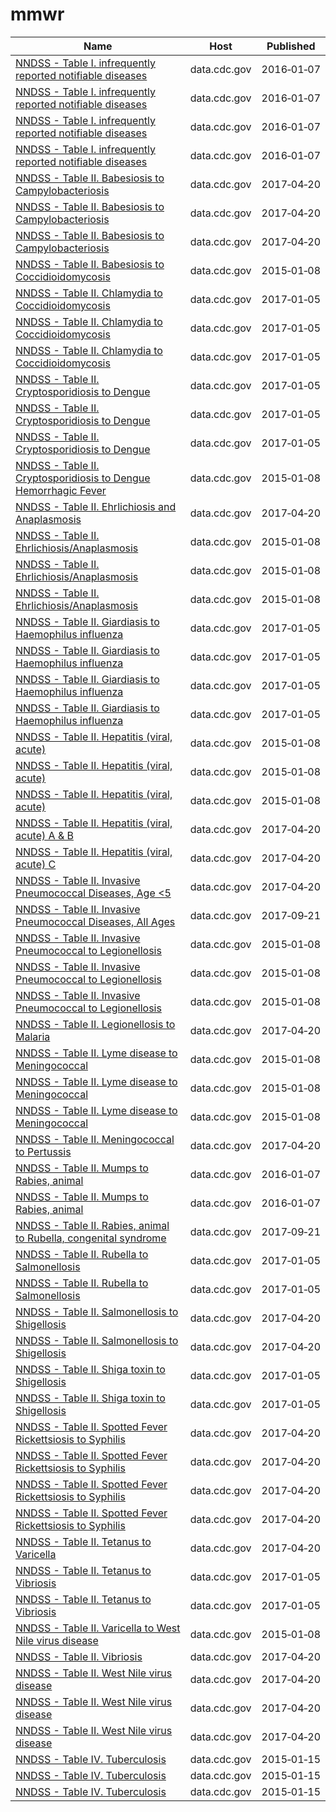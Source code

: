 # mmwr

Name | Host | Published
---- | ---- | ---------
[NNDSS - Table I. infrequently reported notifiable diseases](../datasets/pb4z-432k.md) | data.cdc.gov | 2016&#x2011;01&#x2011;07
[NNDSS - Table I. infrequently reported notifiable diseases](../datasets/pb4z-432k.md) | data.cdc.gov | 2016&#x2011;01&#x2011;07
[NNDSS - Table I. infrequently reported notifiable diseases](../datasets/pb4z-432k.md) | data.cdc.gov | 2016&#x2011;01&#x2011;07
[NNDSS - Table I. infrequently reported notifiable diseases](../datasets/pb4z-432k.md) | data.cdc.gov | 2016&#x2011;01&#x2011;07
[NNDSS - Table II. Babesiosis to Campylobacteriosis](../datasets/xuah-ug7z.md) | data.cdc.gov | 2017&#x2011;04&#x2011;20
[NNDSS - Table II. Babesiosis to Campylobacteriosis](../datasets/xuah-ug7z.md) | data.cdc.gov | 2017&#x2011;04&#x2011;20
[NNDSS - Table II. Babesiosis to Campylobacteriosis](../datasets/xuah-ug7z.md) | data.cdc.gov | 2017&#x2011;04&#x2011;20
[NNDSS - Table II. Babesiosis to Coccidioidomycosis](../datasets/qz8t-eu2e.md) | data.cdc.gov | 2015&#x2011;01&#x2011;08
[NNDSS - Table II. Chlamydia to Coccidioidomycosis](../datasets/n835-hpyp.md) | data.cdc.gov | 2017&#x2011;01&#x2011;05
[NNDSS - Table II. Chlamydia to Coccidioidomycosis](../datasets/n835-hpyp.md) | data.cdc.gov | 2017&#x2011;01&#x2011;05
[NNDSS - Table II. Chlamydia to Coccidioidomycosis](../datasets/n835-hpyp.md) | data.cdc.gov | 2017&#x2011;01&#x2011;05
[NNDSS - Table II. Cryptosporidiosis to Dengue](../datasets/kikd-77zw.md) | data.cdc.gov | 2017&#x2011;01&#x2011;05
[NNDSS - Table II. Cryptosporidiosis to Dengue](../datasets/kikd-77zw.md) | data.cdc.gov | 2017&#x2011;01&#x2011;05
[NNDSS - Table II. Cryptosporidiosis to Dengue](../datasets/kikd-77zw.md) | data.cdc.gov | 2017&#x2011;01&#x2011;05
[NNDSS - Table II. Cryptosporidiosis to Dengue Hemorrhagic Fever](../datasets/b36e-ru3r.md) | data.cdc.gov | 2015&#x2011;01&#x2011;08
[NNDSS - Table II. Ehrlichiosis and Anaplasmosis](../datasets/gz3p-wzwf.md) | data.cdc.gov | 2017&#x2011;04&#x2011;20
[NNDSS - Table II. Ehrlichiosis/Anaplasmosis](../datasets/edtz-vibe.md) | data.cdc.gov | 2015&#x2011;01&#x2011;08
[NNDSS - Table II. Ehrlichiosis/Anaplasmosis](../datasets/edtz-vibe.md) | data.cdc.gov | 2015&#x2011;01&#x2011;08
[NNDSS - Table II. Ehrlichiosis/Anaplasmosis](../datasets/edtz-vibe.md) | data.cdc.gov | 2015&#x2011;01&#x2011;08
[NNDSS - Table II. Giardiasis to Haemophilus influenza](../datasets/afja-b25e.md) | data.cdc.gov | 2017&#x2011;01&#x2011;05
[NNDSS - Table II. Giardiasis to Haemophilus influenza](../datasets/afja-b25e.md) | data.cdc.gov | 2017&#x2011;01&#x2011;05
[NNDSS - Table II. Giardiasis to Haemophilus influenza](../datasets/afja-b25e.md) | data.cdc.gov | 2017&#x2011;01&#x2011;05
[NNDSS - Table II. Giardiasis to Haemophilus influenza](../datasets/afja-b25e.md) | data.cdc.gov | 2017&#x2011;01&#x2011;05
[NNDSS - Table II. Hepatitis (viral, acute)](../datasets/rg4j-6mcc.md) | data.cdc.gov | 2015&#x2011;01&#x2011;08
[NNDSS - Table II. Hepatitis (viral, acute)](../datasets/rg4j-6mcc.md) | data.cdc.gov | 2015&#x2011;01&#x2011;08
[NNDSS - Table II. Hepatitis (viral, acute)](../datasets/rg4j-6mcc.md) | data.cdc.gov | 2015&#x2011;01&#x2011;08
[NNDSS - Table II. Hepatitis (viral, acute) A & B](../datasets/vxsn-2csw.md) | data.cdc.gov | 2017&#x2011;04&#x2011;20
[NNDSS - Table II. Hepatitis (viral, acute) C](../datasets/swv3-ghj7.md) | data.cdc.gov | 2017&#x2011;04&#x2011;20
[NNDSS - Table II. Invasive Pneumococcal Diseases, Age <5](../datasets/9yc3-yir3.md) | data.cdc.gov | 2017&#x2011;04&#x2011;20
[NNDSS - Table II. Invasive Pneumococcal Diseases, All Ages](../datasets/mbsb-z5f8.md) | data.cdc.gov | 2017&#x2011;09&#x2011;21
[NNDSS - Table II. Invasive Pneumococcal to Legionellosis](../datasets/23gt-ssfe.md) | data.cdc.gov | 2015&#x2011;01&#x2011;08
[NNDSS - Table II. Invasive Pneumococcal to Legionellosis](../datasets/23gt-ssfe.md) | data.cdc.gov | 2015&#x2011;01&#x2011;08
[NNDSS - Table II. Invasive Pneumococcal to Legionellosis](../datasets/23gt-ssfe.md) | data.cdc.gov | 2015&#x2011;01&#x2011;08
[NNDSS - Table II. Legionellosis to Malaria](../datasets/33kn-dpz2.md) | data.cdc.gov | 2017&#x2011;04&#x2011;20
[NNDSS - Table II. Lyme disease to Meningococcal](../datasets/y6uv-t34t.md) | data.cdc.gov | 2015&#x2011;01&#x2011;08
[NNDSS - Table II. Lyme disease to Meningococcal](../datasets/y6uv-t34t.md) | data.cdc.gov | 2015&#x2011;01&#x2011;08
[NNDSS - Table II. Lyme disease to Meningococcal](../datasets/y6uv-t34t.md) | data.cdc.gov | 2015&#x2011;01&#x2011;08
[NNDSS - Table II. Meningococcal to Pertussis](../datasets/hatw-7gqy.md) | data.cdc.gov | 2017&#x2011;04&#x2011;20
[NNDSS - Table II. Mumps to Rabies, animal](../datasets/d69q-iyrb.md) | data.cdc.gov | 2016&#x2011;01&#x2011;07
[NNDSS - Table II. Mumps to Rabies, animal](../datasets/d69q-iyrb.md) | data.cdc.gov | 2016&#x2011;01&#x2011;07
[NNDSS - Table II. Rabies, animal to Rubella, congenital syndrome](../datasets/scxv-4u4u.md) | data.cdc.gov | 2017&#x2011;09&#x2011;21
[NNDSS - Table II. Rubella to Salmonellosis](../datasets/4qb4-rsd8.md) | data.cdc.gov | 2017&#x2011;01&#x2011;05
[NNDSS - Table II. Rubella to Salmonellosis](../datasets/4qb4-rsd8.md) | data.cdc.gov | 2017&#x2011;01&#x2011;05
[NNDSS - Table II. Salmonellosis to Shigellosis](../datasets/hwyq-75wu.md) | data.cdc.gov | 2017&#x2011;04&#x2011;20
[NNDSS - Table II. Salmonellosis to Shigellosis](../datasets/hwyq-75wu.md) | data.cdc.gov | 2017&#x2011;04&#x2011;20
[NNDSS - Table II. Shiga toxin to Shigellosis](../datasets/xv7k-8e7s.md) | data.cdc.gov | 2017&#x2011;01&#x2011;05
[NNDSS - Table II. Shiga toxin to Shigellosis](../datasets/xv7k-8e7s.md) | data.cdc.gov | 2017&#x2011;01&#x2011;05
[NNDSS - Table II. Spotted Fever Rickettsiosis to Syphilis](../datasets/75b3-73qi.md) | data.cdc.gov | 2017&#x2011;04&#x2011;20
[NNDSS - Table II. Spotted Fever Rickettsiosis to Syphilis](../datasets/75b3-73qi.md) | data.cdc.gov | 2017&#x2011;04&#x2011;20
[NNDSS - Table II. Spotted Fever Rickettsiosis to Syphilis](../datasets/75b3-73qi.md) | data.cdc.gov | 2017&#x2011;04&#x2011;20
[NNDSS - Table II. Spotted Fever Rickettsiosis to Syphilis](../datasets/75b3-73qi.md) | data.cdc.gov | 2017&#x2011;04&#x2011;20
[NNDSS - Table II. Tetanus to Varicella](../datasets/jz7r-jrma.md) | data.cdc.gov | 2017&#x2011;04&#x2011;20
[NNDSS - Table II. Tetanus to Vibriosis](../datasets/tj26-bdgd.md) | data.cdc.gov | 2017&#x2011;01&#x2011;05
[NNDSS - Table II. Tetanus to Vibriosis](../datasets/tj26-bdgd.md) | data.cdc.gov | 2017&#x2011;01&#x2011;05
[NNDSS - Table II. Varicella to West Nile virus disease](../datasets/ig4m-ub43.md) | data.cdc.gov | 2015&#x2011;01&#x2011;08
[NNDSS - Table II. Vibriosis](../datasets/98pz-jhyt.md) | data.cdc.gov | 2017&#x2011;04&#x2011;20
[NNDSS - Table II. West Nile virus disease](../datasets/m5zs-rf6r.md) | data.cdc.gov | 2017&#x2011;04&#x2011;20
[NNDSS - Table II. West Nile virus disease](../datasets/m5zs-rf6r.md) | data.cdc.gov | 2017&#x2011;04&#x2011;20
[NNDSS - Table II. West Nile virus disease](../datasets/m5zs-rf6r.md) | data.cdc.gov | 2017&#x2011;04&#x2011;20
[NNDSS - Table IV. Tuberculosis](../datasets/pxa6-asqb.md) | data.cdc.gov | 2015&#x2011;01&#x2011;15
[NNDSS - Table IV. Tuberculosis](../datasets/pxa6-asqb.md) | data.cdc.gov | 2015&#x2011;01&#x2011;15
[NNDSS - Table IV. Tuberculosis](../datasets/pxa6-asqb.md) | data.cdc.gov | 2015&#x2011;01&#x2011;15

